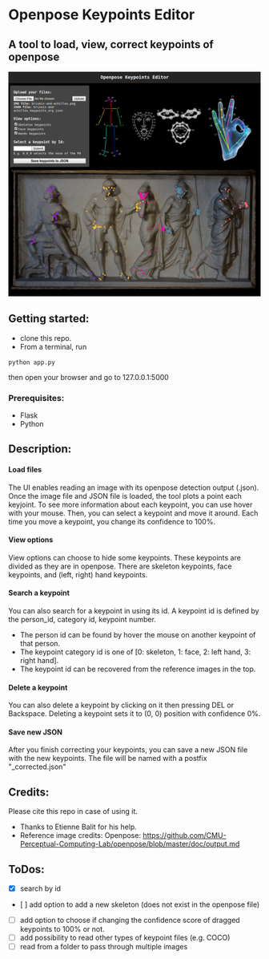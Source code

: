 # Openpose Keypoints Editor

## A tool to load, view, correct keypoints of openpose 

<p align="center">
<img width="1000" src="screenshot_openpose_editor.png">
</p>

## Getting started: 
* clone this repo. 
* From a terminal, run
 ```
 python app.py
 ```
then open your browser and go to 127.0.0.1:5000

### Prerequisites: 
* Flask
* Python


## Description:

#### Load files
The UI enables reading an image with its openpose detection output (.json). 
Once the image file and JSON file is loaded, the tool plots a point each keyjoint. 
To see more information about each keypoint, you can use hover with your mouse.
Then, you can select a keypoint and move it around. 
Each time you move a keypoint, you change its confidence to 100%. 

#### View options
View options can choose to hide some keypoints.
These keypoints are divided as they are in openpose. 
There are skeleton keypoints, face keypoints, and (left, right) hand keypoints.

#### Search a keypoint
You can also search for a keypoint in using its id. A keypoint id is defined by the person_id, category id, keypoint number. 
* The person id can be found by hover the mouse on another keypoint of that person. 
* The keypoint category id is one of [0: skeleton, 1: face, 2: left hand, 3: right hand].
* The keypoint id can be recovered from the reference images in the top. 

#### Delete a keypoint
You can also delete a keypoint by clicking on it then pressing DEL or Backspace. 
Deleting a keypoint sets it to (0, 0) position with confidence 0%.


#### Save new JSON
After you finish correcting your keypoints, you can save a new JSON file with the new keypoints. 
The file will be named with a postfix "_corrected.json"


## Credits:

Please cite this repo in case of using it. 

* Thanks to Etienne Balit for his help. 
* Reference image credits: Openpose: https://github.com/CMU-Perceptual-Computing-Lab/openpose/blob/master/doc/output.md


## ToDos: 
* [x] search by id 
* [ ] add option to add a new skeleton (does not exist in the openpose file)
* [ ] add option to choose if changing the confidence score of dragged keypoints to 100% or not.
* [ ] add possibility to read other types of keypoint files (e.g. COCO)
* [ ] read from a folder to pass through multiple images
